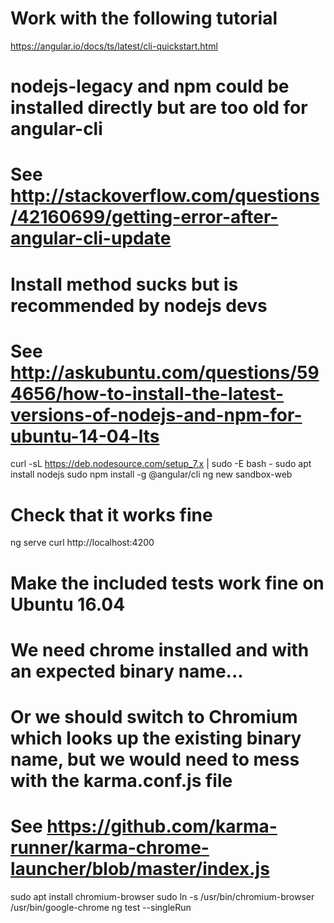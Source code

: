 # Work with the following tutorial
https://angular.io/docs/ts/latest/cli-quickstart.html

# nodejs-legacy and npm could be installed directly but are too old for angular-cli
# See http://stackoverflow.com/questions/42160699/getting-error-after-angular-cli-update 
# Install method sucks but is recommended by nodejs devs
# See http://askubuntu.com/questions/594656/how-to-install-the-latest-versions-of-nodejs-and-npm-for-ubuntu-14-04-lts
curl -sL https://deb.nodesource.com/setup_7.x | sudo -E bash -
sudo apt install nodejs 
sudo npm install -g @angular/cli
ng new sandbox-web 

# Check that it works fine
ng serve
curl http://localhost:4200

# Make the included tests work fine on Ubuntu 16.04
# We need chrome installed and with an expected binary name...
# Or we should switch to Chromium which looks up the existing binary name, but we would need to mess with the karma.conf.js file
# See https://github.com/karma-runner/karma-chrome-launcher/blob/master/index.js
sudo apt install chromium-browser
sudo ln -s /usr/bin/chromium-browser /usr/bin/google-chrome
ng test --singleRun

